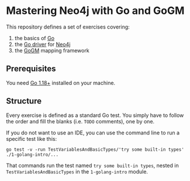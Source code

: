 # Mastering Neo4j with Go and GoGM

This repository defines a set of exercises covering:

1. the basics of [Go](https://go.dev/)
2. the [Go driver](https://github.com/neo4j/neo4j-go-driver) for [Neo4j](https://neo4j.com/)
3. the [GoGM](https://github.com/mindstand/gogm) mapping framework

## Prerequisites

You need [Go 1.18+](https://go.dev/dl/) installed on your machine.

## Structure

Every exercise is defined as a standard Go test.
You simply have to follow the order and fill the blanks (i.e. `TODO` 
comments), one by one.

If you do not want to use an IDE, you can use the command line to run a 
specific test like this:

```shell
go test -v -run TestVariablesAndBasicTypes/'try some built-in types' ./1-golang-intro/... 
```

That commands run the test named `try some built-in types`, nested in 
`TestVariablesAndBasicTypes` in the `1-golang-intro` module.